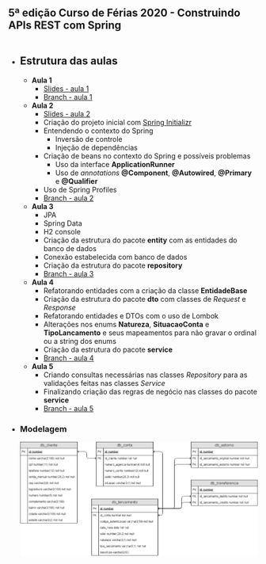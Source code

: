 ## 5ª edição Curso de Férias 2020 - Construindo APIs REST com Spring

```

```

* ## Estrutura das aulas

  * **Aula 1**
      * [Slides - aula 1](https://docs.google.com/presentation/d/1FMY-FSPFy8WiVmWvgxOQCdHaggDkFhKKkxYprlBgaBw/edit?usp=sharing)
      * [Branch - aula 1](https://github.com/materasystems/curso-de-ferias-2020-spring/tree/aula1)
  * **Aula 2**
      * [Slides - aula 2](https://docs.google.com/presentation/d/1kJJVGopZkU5yBdLXxFIguXVzMekdkkUaSXEHMdcmQ_U/edit?usp=sharing)
      * Criação do projeto inicial com [Spring Initializr](https://start.spring.io/)
      * Entendendo o contexto do Spring
        * Inversão de controle
        * Injeção de dependências
      * Criação de beans no contexto do Spring e possíveis problemas
        * Uso da interface **ApplicationRunner**
        * Uso de *annotations* **@Component**, **@Autowired**, **@Primary** e **@Qualifier**
      * Uso de Spring Profiles
      * [Branch - aula 2](https://github.com/materasystems/curso-de-ferias-2020-spring/tree/aula2)
  * **Aula 3**
      * JPA
      * Spring Data
      * H2 console
      * Criação da estrutura do pacote **entity** com as entidades do banco de dados
      * Conexão estabelecida com banco de dados
      * Criação da estrutura do pacote **repository**
      * [Branch - aula 3](https://github.com/materasystems/curso-de-ferias-2020-spring/tree/aula3)
  * **Aula 4**
      * Refatorando entidades com a criação da classe **EntidadeBase**
      * Criação da estrutura do pacote **dto** com classes de *Request* e *Response*
      * Refatorando entidades e DTOs com o uso de Lombok
      * Alterações nos enums **Natureza**, **SituacaoConta** e **TipoLancamento** e seus mapeamentos para não gravar o ordinal ou a string dos enums
      * Criação da estrutura do pacote **service**
      * [Branch - aula 4](https://github.com/materasystems/curso-de-ferias-2020-spring/tree/aula4)
  * **Aula 5**
      * Criando consultas necessárias nas classes *Repository* para as validações feitas nas classes *Service*
      * Finalizando criação das regras de negócio nas classes do pacote **service**
      * [Branch - aula 5](https://github.com/materasystems/curso-de-ferias-2020-spring/tree/aula5)

* ### Modelagem
    ![modelagem](etc/digitalbank-der.png)